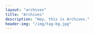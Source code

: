 ```yaml
---
layout: "archives"
title: "Archives"
description: "Hey, this is Archives."
header-img: "/img/tag-bg.jpg"
---
```

